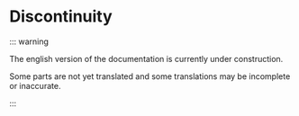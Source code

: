 # Discontinuity

::: warning

The english version of the documentation is currently under construction.

Some parts are not yet translated and some translations may be incomplete or inaccurate.

:::